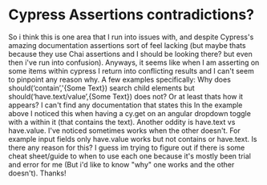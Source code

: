 
# Cypress Assertions contradictions?

So i think this is one area that I run into issues with, and despite Cypress's amazing documentation assertions sort of feel lacking (but maybe thats because they use Chai assertions and I should be looking there? but even then i've run into confusion).
Anyways, it seems like when I am asserting on some items within cypress I return into conflicting results and I can't seem to pinpoint any reason why.
A few examples specifically:
Why does should(‘contain’,'{Some Text}) search child elements but should(‘have.text/value’,{Some Text}) does not? Or at least thats how it appears? I can't find any documentation that states this
In the example above I noticed this when having a cy.get on an angular dropdown toggle with a <span> within it (that contains the text).
Another oddity is have.text vs have.value. I've noticed sometimes works when the other doesn't. For example input fields only have.value works but not contains or have.text. Is there any reason for this?
I guess im trying to figure out if there is some cheat sheet/guide to when to use each one because it's mostly been trial and error for me (But i'd like to know "why" one works and the other doesn't).
Thanks!

        